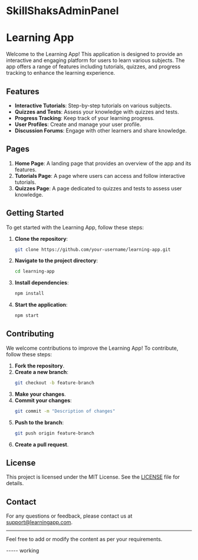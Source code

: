# SkillShaksAdminPanel
# Learning App

Welcome to the Learning App! This application is designed to provide an interactive and engaging platform for users to learn various subjects. The app offers a range of features including tutorials, quizzes, and progress tracking to enhance the learning experience.

## Features

- **Interactive Tutorials**: Step-by-step tutorials on various subjects.
- **Quizzes and Tests**: Assess your knowledge with quizzes and tests.
- **Progress Tracking**: Keep track of your learning progress.
- **User Profiles**: Create and manage your user profile.
- **Discussion Forums**: Engage with other learners and share knowledge.

## Pages

1. **Home Page**: A landing page that provides an overview of the app and its features.
2. **Tutorials Page**: A page where users can access and follow interactive tutorials.
3. **Quizzes Page**: A page dedicated to quizzes and tests to assess user knowledge.

## Getting Started

To get started with the Learning App, follow these steps:

1. **Clone the repository**:
    ```sh
    git clone https://github.com/your-username/learning-app.git
    ```

2. **Navigate to the project directory**:
    ```sh
    cd learning-app
    ```

3. **Install dependencies**:
    ```sh
    npm install
    ```

4. **Start the application**:
    ```sh
    npm start
    ```

## Contributing

We welcome contributions to improve the Learning App! To contribute, follow these steps:

1. **Fork the repository**.
2. **Create a new branch**:
    ```sh
    git checkout -b feature-branch
    ```
3. **Make your changes**.
4. **Commit your changes**:
    ```sh
    git commit -m "Description of changes"
    ```
5. **Push to the branch**:
    ```sh
    git push origin feature-branch
    ```
6. **Create a pull request**.

## License

This project is licensed under the MIT License. See the [LICENSE](LICENSE) file for details.

## Contact

For any questions or feedback, please contact us at [support@learningapp.com](mailto:support@learningapp.com).

---

Feel free to add or modify the content as per your requirements.

----- working